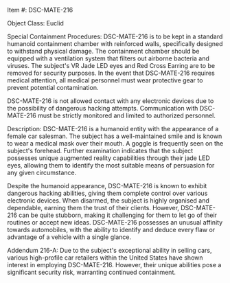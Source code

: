 Item #: DSC-MATE-216

Object Class: Euclid

Special Containment Procedures: DSC-MATE-216 is to be kept in a standard humanoid containment chamber with reinforced walls, specifically designed to withstand physical damage. The containment chamber should be equipped with a ventilation system that filters out airborne bacteria and viruses. The subject's VR Jade LED eyes and Red Cross Earring are to be removed for security purposes. In the event that DSC-MATE-216 requires medical attention, all medical personnel must wear protective gear to prevent potential contamination.

DSC-MATE-216 is not allowed contact with any electronic devices due to the possibility of dangerous hacking attempts. Communication with DSC-MATE-216 must be strictly monitored and limited to authorized personnel.

Description: DSC-MATE-216 is a humanoid entity with the appearance of a female car salesman. The subject has a well-maintained smile and is known to wear a medical mask over their mouth. A goggle is frequently seen on the subject's forehead. Further examination indicates that the subject possesses unique augmented reality capabilities through their jade LED eyes, allowing them to identify the most suitable means of persuasion for any given circumstance.

Despite the humanoid appearance, DSC-MATE-216 is known to exhibit dangerous hacking abilities, giving them complete control over various electronic devices. When disarmed, the subject is highly organised and dependable, earning them the trust of their clients. However, DSC-MATE-216 can be quite stubborn, making it challenging for them to let go of their routines or accept new ideas. DSC-MATE-216 possesses an unusual affinity towards automobiles, with the ability to identify and deduce every flaw or advantage of a vehicle with a single glance.

Addendum 216-A: Due to the subject's exceptional ability in selling cars, various high-profile car retailers within the United States have shown interest in employing DSC-MATE-216. However, their unique abilities pose a significant security risk, warranting continued containment.